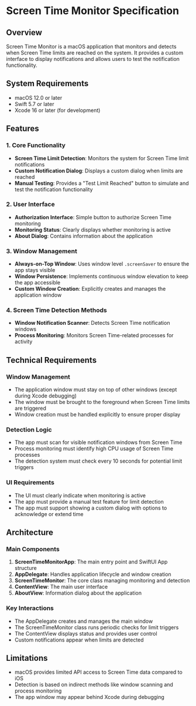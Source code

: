 # Screen Time Monitor Specification

## Overview
Screen Time Monitor is a macOS application that monitors and detects when Screen Time limits are reached on the system. It provides a custom interface to display notifications and allows users to test the notification functionality.

## System Requirements
- macOS 12.0 or later
- Swift 5.7 or later
- Xcode 16 or later (for development)

## Features

### 1. Core Functionality
- **Screen Time Limit Detection**: Monitors the system for Screen Time limit notifications
- **Custom Notification Dialog**: Displays a custom dialog when limits are reached
- **Manual Testing**: Provides a "Test Limit Reached" button to simulate and test the notification functionality

### 2. User Interface
- **Authorization Interface**: Simple button to authorize Screen Time monitoring
- **Monitoring Status**: Clearly displays whether monitoring is active
- **About Dialog**: Contains information about the application

### 3. Window Management
- **Always-on-Top Window**: Uses window level `.screenSaver` to ensure the app stays visible
- **Window Persistence**: Implements continuous window elevation to keep the app accessible
- **Custom Window Creation**: Explicitly creates and manages the application window

### 4. Screen Time Detection Methods
- **Window Notification Scanner**: Detects Screen Time notification windows
- **Process Monitoring**: Monitors Screen Time-related processes for activity

## Technical Requirements

### Window Management
- The application window must stay on top of other windows (except during Xcode debugging)
- The window must be brought to the foreground when Screen Time limits are triggered
- Window creation must be handled explicitly to ensure proper display

### Detection Logic
- The app must scan for visible notification windows from Screen Time
- Process monitoring must identify high CPU usage of Screen Time processes
- The detection system must check every 10 seconds for potential limit triggers

### UI Requirements
- The UI must clearly indicate when monitoring is active
- The app must provide a manual test feature for limit detection
- The app must support showing a custom dialog with options to acknowledge or extend time

## Architecture

### Main Components
1. **ScreenTimeMonitorApp**: The main entry point and SwiftUI App structure
2. **AppDelegate**: Handles application lifecycle and window creation
3. **ScreenTimeMonitor**: The core class managing monitoring and detection
4. **ContentView**: The main user interface
5. **AboutView**: Information dialog about the application

### Key Interactions
- The AppDelegate creates and manages the main window
- The ScreenTimeMonitor class runs periodic checks for limit triggers
- The ContentView displays status and provides user control
- Custom notifications appear when limits are detected

## Limitations
- macOS provides limited API access to Screen Time data compared to iOS
- Detection is based on indirect methods like window scanning and process monitoring
- The app window may appear behind Xcode during debugging
